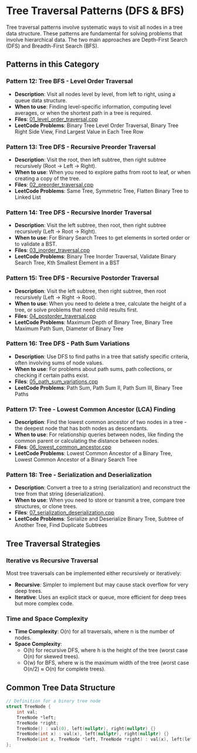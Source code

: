 # Tree Traversal Patterns (DFS & BFS)

Tree traversal patterns involve systematic ways to visit all nodes in a tree data structure. These patterns are fundamental for solving problems that involve hierarchical data. The two main approaches are Depth-First Search (DFS) and Breadth-First Search (BFS).

## Patterns in this Category

### Pattern 12: Tree BFS - Level Order Traversal
- **Description**: Visit all nodes level by level, from left to right, using a queue data structure.
- **When to use**: Finding level-specific information, computing level averages, or when the shortest path in a tree is required.
- **Files**: [01_level_order_traversal.cpp](./01_level_order_traversal.cpp)
- **LeetCode Problems**: Binary Tree Level Order Traversal, Binary Tree Right Side View, Find Largest Value in Each Tree Row

### Pattern 13: Tree DFS - Recursive Preorder Traversal
- **Description**: Visit the root, then left subtree, then right subtree recursively (Root → Left → Right).
- **When to use**: When you need to explore paths from root to leaf, or when creating a copy of the tree.
- **Files**: [02_preorder_traversal.cpp](./02_preorder_traversal.cpp)
- **LeetCode Problems**: Same Tree, Symmetric Tree, Flatten Binary Tree to Linked List

### Pattern 14: Tree DFS - Recursive Inorder Traversal
- **Description**: Visit the left subtree, then root, then right subtree recursively (Left → Root → Right).
- **When to use**: For Binary Search Trees to get elements in sorted order or to validate a BST.
- **Files**: [03_inorder_traversal.cpp](./03_inorder_traversal.cpp)
- **LeetCode Problems**: Binary Tree Inorder Traversal, Validate Binary Search Tree, Kth Smallest Element in a BST

### Pattern 15: Tree DFS - Recursive Postorder Traversal
- **Description**: Visit the left subtree, then right subtree, then root recursively (Left → Right → Root).
- **When to use**: When you need to delete a tree, calculate the height of a tree, or solve problems that need child results first.
- **Files**: [04_postorder_traversal.cpp](./04_postorder_traversal.cpp)
- **LeetCode Problems**: Maximum Depth of Binary Tree, Binary Tree Maximum Path Sum, Diameter of Binary Tree

### Pattern 16: Tree DFS - Path Sum Variations
- **Description**: Use DFS to find paths in a tree that satisfy specific criteria, often involving sums of node values.
- **When to use**: For problems about path sums, path collections, or checking if certain paths exist.
- **Files**: [05_path_sum_variations.cpp](./05_path_sum_variations.cpp)
- **LeetCode Problems**: Path Sum, Path Sum II, Path Sum III, Binary Tree Paths

### Pattern 17: Tree - Lowest Common Ancestor (LCA) Finding
- **Description**: Find the lowest common ancestor of two nodes in a tree - the deepest node that has both nodes as descendants.
- **When to use**: For relationship queries between nodes, like finding the common parent or calculating the distance between nodes.
- **Files**: [06_lowest_common_ancestor.cpp](./06_lowest_common_ancestor.cpp)
- **LeetCode Problems**: Lowest Common Ancestor of a Binary Tree, Lowest Common Ancestor of a Binary Search Tree

### Pattern 18: Tree - Serialization and Deserialization
- **Description**: Convert a tree to a string (serialization) and reconstruct the tree from that string (deserialization).
- **When to use**: When you need to store or transmit a tree, compare tree structures, or clone trees.
- **Files**: [07_serialization_deserialization.cpp](./07_serialization_deserialization.cpp)
- **LeetCode Problems**: Serialize and Deserialize Binary Tree, Subtree of Another Tree, Find Duplicate Subtrees

## Tree Traversal Strategies

### Iterative vs Recursive Traversal
Most tree traversals can be implemented either recursively or iteratively:
- **Recursive**: Simpler to implement but may cause stack overflow for very deep trees.
- **Iterative**: Uses an explicit stack or queue, more efficient for deep trees but more complex code.

### Time and Space Complexity
- **Time Complexity**: O(n) for all traversals, where n is the number of nodes.
- **Space Complexity**: 
  - O(h) for recursive DFS, where h is the height of the tree (worst case O(n) for skewed trees).
  - O(w) for BFS, where w is the maximum width of the tree (worst case O(n/2) ≈ O(n) for complete trees).

## Common Tree Data Structure

```cpp
// Definition for a binary tree node
struct TreeNode {
    int val;
    TreeNode *left;
    TreeNode *right;
    TreeNode() : val(0), left(nullptr), right(nullptr) {}
    TreeNode(int x) : val(x), left(nullptr), right(nullptr) {}
    TreeNode(int x, TreeNode *left, TreeNode *right) : val(x), left(left), right(right) {}
};
